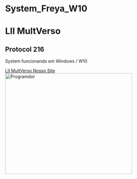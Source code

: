 # System_Freya_W10

<h1>LII MultVerso</h1>

<h2>Protocol 216</h2>

System funcionando em Windows / W10

<a href="https://l2multverso.com.br/" alt="Nosso Site"  target="_blank" > LII MultVerso Nosso Site </a>
<img align="center" alt="Programdor" height="327" width="412" src="https://github.com/terrygomes/System-Freya-w10/blob/Projeto-Emprego/freya.gif">
